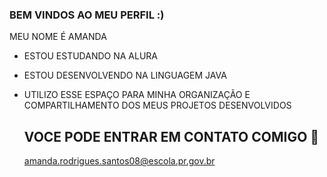 ### BEM VINDOS AO MEU PERFIL :)

MEU NOME É AMANDA 
- ESTOU ESTUDANDO NA ALURA
- ESTOU DESENVOLVENDO NA LINGUAGEM JAVA
- UTILIZO ESSE ESPAÇO PARA MINHA ORGANIZAÇÃO E COMPARTILHAMENTO DOS MEUS PROJETOS DESENVOLVIDOS

  ## VOCE PODE ENTRAR EM CONTATO COMIGO 📧

  amanda.rodrigues.santos08@escola.pr.gov.br
  






